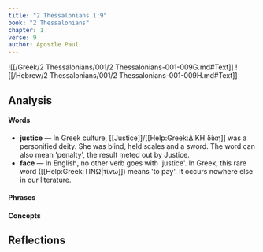 ```yaml
---
title: "2 Thessalonians 1:9"
book: "2 Thessalonians"
chapter: 1
verse: 9
author: Apostle Paul
---
```

![[/Greek/2 Thessalonians/001/2 Thessalonians-001-009G.md#Text]]
![[/Hebrew/2 Thessalonians/001/2 Thessalonians-001-009H.md#Text]]

## Analysis

#### Words
- **justice** — In Greek culture, [[Justice]]/[[Help:Greek:ΔΙΚΗ|δίκη]] was a personified deity.  She was blind, held scales and a sword.  The word can also mean 'penalty', the result meted out by Justice.
- **face** — In English, no other verb goes with 'justice'.  In Greek, this rare word ([[Help:Greek:ΤΙΝΩ|τίνω]]) means 'to pay'.  It occurs nowhere else in our literature.

#### Phrases

#### Concepts

## Reflections
